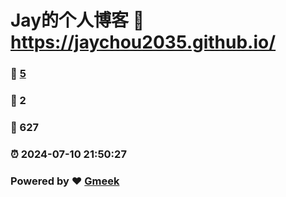 # Jay的个人博客 :link: https://jaychou2035.github.io/ 
### :page_facing_up: [5](https://jaychou2035.github.io//tag.html) 
### :speech_balloon: 2 
### :hibiscus: 627 
### :alarm_clock: 2024-07-10 21:50:27 
### Powered by :heart: [Gmeek](https://github.com/Meekdai/Gmeek)
